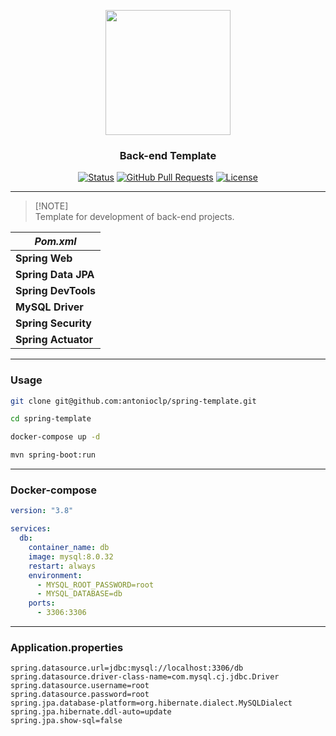 <p align="center">
  <img src="https://seeklogo.com/images/S/spring-logo-9A2BC78AAF-seeklogo.com.png" width="200">
</p>

<h3 align="center">Back-end Template</h3>

<div align="center">

[![Status](https://img.shields.io/badge/status-active-success.svg)](https://github.com/callioptsu/back-end-spring-template) 
[![GitHub Pull Requests](https://img.shields.io/github/issues-pr/callioptsu/back-end-spring-template.svg)](https://github.com/callioptsu/back-end-spring-template)
[![License](https://img.shields.io/badge/license-MIT-blue.svg)](/LICENSE)

</div>

---

> [!NOTE]\
> Template for development of back-end projects.

| *Pom.xml* |
| --- |
| **Spring Web** |
| **Spring Data JPA** |
| **Spring DevTools** |
| **MySQL Driver** |
| **Spring Security** |
| **Spring Actuator** |

---

### Usage

```bash
git clone git@github.com:antonioclp/spring-template.git

cd spring-template

docker-compose up -d

mvn spring-boot:run
```

---

### Docker-compose

```yaml
version: "3.8"

services:
  db:
    container_name: db
    image: mysql:8.0.32
    restart: always
    environment:
      - MYSQL_ROOT_PASSWORD=root
      - MYSQL_DATABASE=db
    ports:
      - 3306:3306
```

---

### Application.properties
```properties
spring.datasource.url=jdbc:mysql://localhost:3306/db
spring.datasource.driver-class-name=com.mysql.cj.jdbc.Driver
spring.datasource.username=root
spring.datasource.password=root
spring.jpa.database-platform=org.hibernate.dialect.MySQLDialect
spring.jpa.hibernate.ddl-auto=update
spring.jpa.show-sql=false
```
